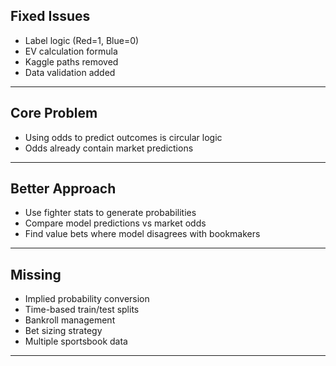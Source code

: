 ## Fixed Issues
- Label logic (Red=1, Blue=0)
- EV calculation formula
- Kaggle paths removed
- Data validation added

---
## Core Problem
- Using odds to predict outcomes is circular logic
- Odds already contain market predictions
---
## Better Approach
- Use fighter stats to generate probabilities
- Compare model predictions vs market odds
- Find value bets where model disagrees with bookmakers
---
## Missing
- Implied probability conversion
- Time-based train/test splits
- Bankroll management
- Bet sizing strategy
- Multiple sportsbook data
---